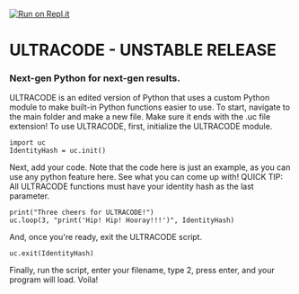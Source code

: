 [![Run on Repl.it](https://repl.it/badge/github/HENRYMARTIN5/ULTRACODE)](https://repl.it/github/HENRYMARTIN5/ULTRACODE)
# ULTRACODE - UNSTABLE RELEASE
### Next-gen Python for next-gen results.
ULTRACODE is an edited version of Python that uses a custom Python module to make built-in Python functions easier to use.
To start, navigate to the main folder and make a new file. Make sure it ends with the .uc file extension!
To use ULTRACODE, first, initialize the ULTRACODE module.
```
import uc
IdentityHash = uc.init()
```
Next, add your code. Note that the code here is just an example, as you can use any python feature here. See what you can come up with!
QUICK TIP: All ULTRACODE functions must have your identity hash as the last parameter.
```
print("Three cheers for ULTRACODE!")
uc.loop(3, "print('Hip! Hip! Hooray!!!')", IdentityHash)
```
And, once you're ready, exit the ULTRACODE script.
```
uc.exit(IdentityHash)
```
Finally, run the script, enter your filename, type 2, press enter, and your program will load. Voila!
